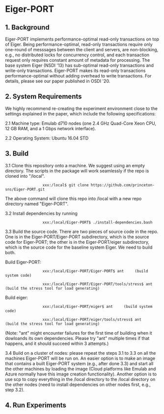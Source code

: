 # Eiger-PORT
## 1. Background
Eiger-PORT implements performance-optimal read-only transactions on top of Eiger. Being performance-optimal, read-only transactions require only one-round of messsages between the client and servers, are non-blocking, e.g., no distributed locks for concurrency control, and each transaction request only requires constant amount of metadata for processing. The base system Eiger (NSDI '13) has sub-optimal read-only transactions and write-only transactions. Eiger-PORT makes its read-only transactions performance-optimal without adding overhead to write transactions. For details, please see our paper published in OSDI '20.

## 2. System Requirements
We highly recommend re-creating the experiment environment close to the settings explained in the paper, which include the following specifications:

2.1 Machine type: Emulab d710 nodes (one 2.4 GHz Quad-Core Xeon CPU, 12 GB RAM, and a 1 Gbps network interface).

2.2 Operating System: Ubuntu 16.04 STD

## 3. Build
3.1 Clone this repository onto a machine. We suggest using an empty directory. The scripts in the package will work seamlessly if the repo is cloned into "/local".

                     xxx:/local$ git clone https://github.com/princeton-sns/Eiger-PORT.git    
   
   The above command will clone this repo into /local with a new repo directory named "Eiger-PORT".

3.2 Install dependencies by running 

                     xxx:/local/Eiger-PORT$ ./install-dependencies.bash

3.3 Build the source code. There are two pieces of source code in the repo. One is in the Eiger-PORT/Eiger-PORT subdirectory, which is the source code for Eiger-PORT; the other is in the Eiger-PORT/eiger subdirectory, which is the source code for the baseline system Eiger. We need to build both.
   
   Build Eiger-PORT: 
   
                     xxx:/local/Eiger-PORT/Eiger-PORT$ ant     (build system code)
   
                     xxx:/local/Eiger-PORT/Eiger-PORT/tools/stress$ ant   (build the stress tool for load generating)
   
   Build eiger:      
   
                     xxx:/local/Eiger-PORT/eiger$ ant     (build system code)
                     
                     xxx:/local/Eiger-PORT/eiger/tools/stress$ ant   (build the stress tool for load generating)          
   
   (Note: "ant" might encounter failures for the first time of building when it dowloands its own dependencies. Please try "ant" multiple times if that happens, and it should succeed within 3 attempts.)  
   
3.4 Build on a cluster of nodes: please repeat the steps 3.1 to 3.3 on all the machines Eiger-PORT will be run on. An easier option is to make an image that contains a built Eiger-PORT system (e.g., after done 3.3) and start all the other machines by loading the image (Cloud platforms like Emulab and Azure normally have this image creation functionality). Another option is to use scp to copy everything in the /local directory to the /local directory on the other nodes (need to install dependencies on other nodes first, e.g., step 3.2).

## 4. Run Experiments
